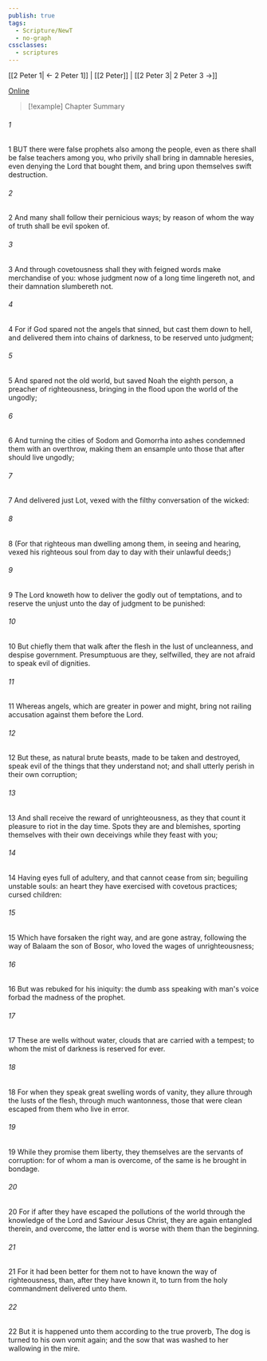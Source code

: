 ```yaml
---
publish: true
tags:
  - Scripture/NewT
  - no-graph
cssclasses:
  - scriptures
---
```

[[2 Peter 1| ← 2 Peter 1]] | [[2 Peter]] | [[2 Peter 3| 2 Peter 3 →]]

[Online](https://churchofjesuschrist.org/study/scriptures/nt/2-pet/2?lang=eng)

>[!example] Chapter Summary
>
###### 1
1 BUT there were false prophets also among the people, even as there shall be false teachers among you, who privily shall bring in damnable heresies, even denying the Lord that bought them, and bring upon themselves swift destruction.
###### 2
2 And many shall follow their pernicious ways; by reason of whom the way of truth shall be evil spoken of.
###### 3
3 And through covetousness shall they with feigned words make merchandise of you: whose judgment now of a long time lingereth not, and their damnation slumbereth not.
###### 4
4 For if God spared not the angels that sinned, but cast them down to hell, and delivered them into chains of darkness, to be reserved unto judgment;
###### 5
5 And spared not the old world, but saved Noah the eighth person, a preacher of righteousness, bringing in the flood upon the world of the ungodly;
###### 6
6 And turning the cities of Sodom and Gomorrha into ashes condemned them with an overthrow, making them an ensample unto those that after should live ungodly;
###### 7
7 And delivered just Lot, vexed with the filthy conversation of the wicked:
###### 8
8 (For that righteous man dwelling among them, in seeing and hearing, vexed his righteous soul from day to day with their unlawful deeds;)
###### 9
9 The Lord knoweth how to deliver the godly out of temptations, and to reserve the unjust unto the day of judgment to be punished:
###### 10
10 But chiefly them that walk after the flesh in the lust of uncleanness, and despise government. Presumptuous are they, selfwilled, they are not afraid to speak evil of dignities.
###### 11
11 Whereas angels, which are greater in power and might, bring not railing accusation against them before the Lord.
###### 12
12 But these, as natural brute beasts, made to be taken and destroyed, speak evil of the things that they understand not; and shall utterly perish in their own corruption;
###### 13
13 And shall receive the reward of unrighteousness, as they that count it pleasure to riot in the day time. Spots they are and blemishes, sporting themselves with their own deceivings while they feast with you;
###### 14
14 Having eyes full of adultery, and that cannot cease from sin; beguiling unstable souls: an heart they have exercised with covetous practices; cursed children:
###### 15
15 Which have forsaken the right way, and are gone astray, following the way of Balaam the son of Bosor, who loved the wages of unrighteousness;
###### 16
16 But was rebuked for his iniquity: the dumb ass speaking with man's voice forbad the madness of the prophet.
###### 17
17 These are wells without water, clouds that are carried with a tempest; to whom the mist of darkness is reserved for ever.
###### 18
18 For when they speak great swelling words of vanity, they allure through the lusts of the flesh, through much wantonness, those that were clean escaped from them who live in error.
###### 19
19 While they promise them liberty, they themselves are the servants of corruption: for of whom a man is overcome, of the same is he brought in bondage.
###### 20
20 For if after they have escaped the pollutions of the world through the knowledge of the Lord and Saviour Jesus Christ, they are again entangled therein, and overcome, the latter end is worse with them than the beginning.
###### 21
21 For it had been better for them not to have known the way of righteousness, than, after they have known it, to turn from the holy commandment delivered unto them.
###### 22
22 But it is happened unto them according to the true proverb, The dog is turned to his own vomit again; and the sow that was washed to her wallowing in the mire.



